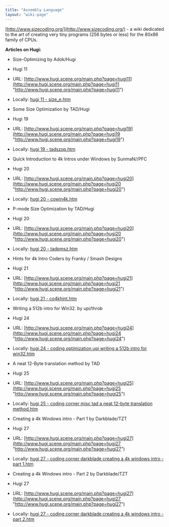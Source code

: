 ```yaml
---
title: "Assembly Language"
layout: "wiki-page"
---
```


[http://www.sizecoding.org/](http://www.sizecoding.org/) - a wiki dedicated to the art of creating very tiny programs (256 bytes or less) for the 80x86 family of CPUs.

**Articles on Hugi:**

*   Size-Optimizing by Adok/Hugi

*   Hugi 11
*   URL: [http://www.hugi.scene.org/main.php?page=hugi11](http://www.hugi.scene.org/main.php?page=hugi11 "http://www.hugi.scene.org/main.php?page=hugi11")
*   Locally: [hugi 11 - size_e.htm](http://in4k.untergrund.net/html_articles/hugi%2011%20-%20size_e.htm "http://in4k.untergrund.net/html articles/hugi 11 - size e.htm")

*   Some Size Optimization by TAD/Hugi

*   Hugi 19
*   URL: [http://www.hugi.scene.org/main.php?page=hugi19](http://www.hugi.scene.org/main.php?page=hugi19 "http://www.hugi.scene.org/main.php?page=hugi19")
*   Locally: [hugi 19 - tadszop.htm](http://in4k.untergrund.net/html_articles/hugi%2019%20-%20tadszop.htm "http://in4k.untergrund.net/html articles/hugi 19 - tadszop.htm")

*   Quick Introduction to 4k Intros under Windows by SunmaN//PFC

*   Hugi 20
*   URL: [http://www.hugi.scene.org/main.php?page=hugi20](http://www.hugi.scene.org/main.php?page=hugi20 "http://www.hugi.scene.org/main.php?page=hugi20")
*   Locally: [hugi 20 - cowin4k.htm](http://in4k.untergrund.net/html_articles/hugi%2020%20-%20cowin4k.htm "http://in4k.untergrund.net/html articles/hugi 20 - cowin4k.htm")

*   P-mode Size Optimization by TAD/Hugi

*   Hugi 20
*   URL: [http://www.hugi.scene.org/main.php?page=hugi20](http://www.hugi.scene.org/main.php?page=hugi20 "http://www.hugi.scene.org/main.php?page=hugi20")
*   Locally: [hugi 20 - tadpmsz.htm](http://in4k.untergrund.net/html_articles/hugi%2020%20-%20tadpmsz.htm "http://in4k.untergrund.net/html articles/hugi 20 - tadpmsz.htm")

*   Hints for 4k Intro Coders by Franky / Smash Designs

*   Hugi 21
*   URL: [http://www.hugi.scene.org/main.php?page=hugi21](http://www.hugi.scene.org/main.php?page=hugi21 "http://www.hugi.scene.org/main.php?page=hugi21")
*   Locally: [hugi 21 - co4khint.htm](http://in4k.untergrund.net/html_articles/hugi%2021%20-%20co4khint.htm "http://in4k.untergrund.net/html articles/hugi 21 - co4khint.htm")

*   Writing a 512b intro for Win32\. by upi/throb

*   Hugi 24
*   URL: [http://www.hugi.scene.org/main.php?page=hugi24](http://www.hugi.scene.org/main.php?page=hugi24 "http://www.hugi.scene.org/main.php?page=hugi24")
*   Locally: [hugi 24 - coding optimization upi writing a 512b intro for win32.htm](http://in4k.untergrund.net/html_articles/hugi_24_-_coding_optimization_upi_writing_a_512b_intro_for_win32.htm "http://in4k.untergrund.net/html articles/hugi 24 - coding optimization upi writing a 512b intro for win32.htm")

*   A neat 12-Byte translation method by TAD

*   Hugi 25
*   URL: [http://www.hugi.scene.org/main.php?page=hugi25](http://www.hugi.scene.org/main.php?page=hugi25 "http://www.hugi.scene.org/main.php?page=hugi25")
*   Locally: [hugi 25 - coding corner misc tad a neat 12-byte translation method.htm](http://in4k.untergrund.net/html_articles/hugi%2025%20-%20coding%20corner%20misc%20tad%20a%20neat%2012-byte%20translation%20method.htm "http://in4k.untergrund.net/html articles/hugi 25 - coding corner misc tad a neat 12-byte translation method.htm")

*   Creating a 4k Windows intro - Part 1 by Darkblade/TZT

*   Hugi 27
*   URL: [http://www.hugi.scene.org/main.php?page=hugi27](http://www.hugi.scene.org/main.php?page=hugi27 "http://www.hugi.scene.org/main.php?page=hugi27")
*   Locally: [hugi 27 - coding corner darkblade creating a 4k windows intro - part 1.htm](http://in4k.untergrund.net/html_articles/hugi%2027%20-%20coding%20corner%20darkblade%20creating%20a%204k%20windows%20intro%20-%20part%201.htm "http://in4k.untergrund.net/html articles/hugi 27 - coding corner darkblade creating a 4k windows intro - part 1.htm")

*   Creating a 4k Windows intro - Part 2 by Darkblade/TZT

*   Hugi 27
*   URL: [http://www.hugi.scene.org/main.php?page=hugi27](http://www.hugi.scene.org/main.php?page=hugi27 "http://www.hugi.scene.org/main.php?page=hugi27")
*   Locally: [hugi 27 - coding corner darkblade creating a 4k windows intro - part 2.htm](http://in4k.untergrund.net/html_articles/hugi%2027%20-%20coding%20corner%20darkblade%20creating%20a%204k%20windows%20intro%20-%20part%202.htm "http://in4k.untergrund.net/html articles/hugi 27 - coding corner darkblade creating a 4k windows intro - part 2.htm")
